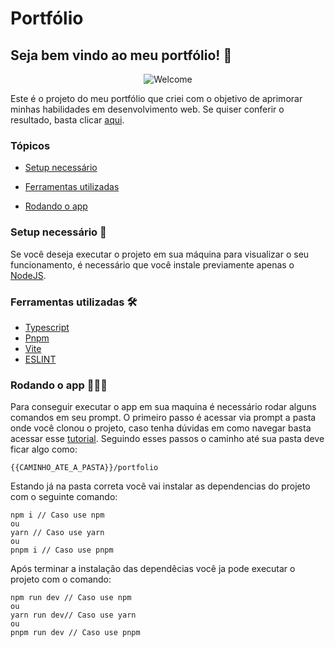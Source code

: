 # Portfólio

## Seja bem vindo ao meu portfólio! 🎉
<div align="center">
  
  ![Welcome](https://media.giphy.com/media/XD9o33QG9BoMis7iM4/giphy.gif)
  
</div>

Este é o projeto do meu portfólio que criei com o objetivo de aprimorar minhas habilidades em desenvolvimento web. Se quiser conferir o resultado, basta clicar [aqui](https://gildofj.github.io/portfolio/).

### Tópicos
- [Setup necessário](#setup-necessário-)

- [Ferramentas utilizadas](#ferramentas-utilizadas-)

- [Rodando o app](#rodando-o-app-)

### Setup necessário 🧪
Se você deseja executar o projeto em sua máquina para visualizar o seu funcionamento, é necessário que você instale previamente apenas o [NodeJS](https://nodejs.org/en).

### Ferramentas utilizadas 🛠️
* [Typescript](https://www.typescriptlang.org)
* [Pnpm](https://pnpm.io/pt/)
* [Vite](https://vitejs.dev)
* [ESLINT](https://www.npmjs.com/package/eslint)

### Rodando o app 🧑🏽‍💻
Para conseguir executar o app em sua maquina é necessário rodar alguns comandos em seu prompt. O primeiro passo é acessar via prompt a pasta onde você clonou o projeto, caso tenha dúvidas em como navegar basta acessar esse [tutorial](https://medium.com/@adsonrocha/como-abrir-e-navegar-entre-pastas-com-o-prompt-de-comandos-do-windows-10-68750eae8f47). Seguindo esses passos o caminho até sua pasta deve ficar algo como:
```
{{CAMINHO_ATE_A_PASTA}}/portfolio
```
Estando já na pasta correta você vai instalar as dependencias do projeto com o seguinte comando:
```
npm i // Caso use npm
ou
yarn // Caso use yarn
ou
pnpm i // Caso use pnpm
```
Após terminar a instalação das dependêcias você ja pode executar o projeto com o comando:
```
npm run dev // Caso use npm
ou
yarn run dev// Caso use yarn
ou
pnpm run dev // Caso use pnpm
```
